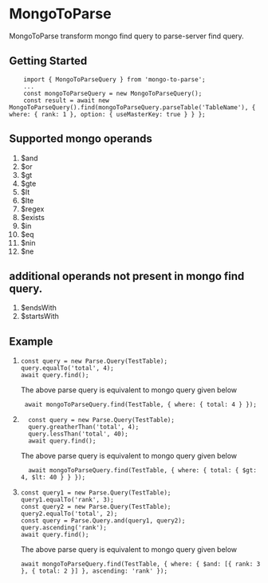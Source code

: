 # MongoToParse

MongoToParse transform mongo find query to parse-server find query.

## Getting Started
```
    import { MongoToParseQuery } from 'mongo-to-parse';
    ...
    const mongoToParseQuery = new MongoToParseQuery();
    const result = await new MongoToParseQuery().find(mongoToParseQuery.parseTable('TableName'), { where: { rank: 1 }, option: { useMasterKey: true } } };
```

## Supported mongo operands
1. $and
2. $or
3. $gt
4. $gte
5. $lt
6. $lte
7. $regex
8. $exists
9. $in
10. $eq
10. $nin
10. $ne

## additional operands not present in mongo find query.
1. $endsWith
2. $startsWith

## Example
1.
   ```
   const query = new Parse.Query(TestTable);
   query.equalTo('total', 4);
   await query.find();
   ```
    The above parse query is equivalent to mongo query given below
   ```
    await mongoToParseQuery.find(TestTable, { where: { total: 4 } });
   ```
   
2.
    ```
      const query = new Parse.Query(TestTable);
      query.greatherThan('total', 4);
      query.lessThan('total', 40);
      await query.find();
    ```
     The above parse query is equivalent to mongo query given below
    ```
      await mongoToParseQuery.find(TestTable, { where: { total: { $gt: 4, $lt: 40 } } });
    ```
    
3.
    ```
   const query1 = new Parse.Query(TestTable);
   query1.equalTo('rank', 3);
   const query2 = new Parse.Query(TestTable);
   query2.equalTo('total', 2);
   const query = Parse.Query.and(query1, query2);
   query.ascending('rank');
   await query.find();
   ```
    The above parse query is equivalent to mongo query given below
    ```
    await mongoToParseQuery.find(TestTable, { where: { $and: [{ rank: 3 }, { total: 2 }] }, ascending: 'rank' });
    ``` 

